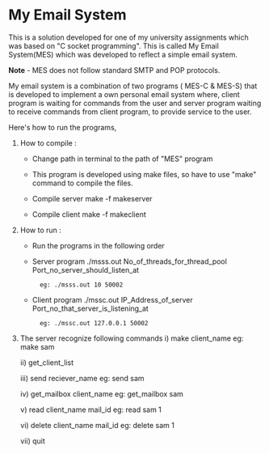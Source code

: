 # My Email System

This is a solution developed for one of my university assignments which was based on &#34;C socket programming&#34;. This is called My Email System(MES) which was developed to reflect a simple email system.

**Note** - MES does not follow standard SMTP and POP protocols.

My email system is a combination of two programs ( MES-C & MES-S) that is developed to implement a own personal email system where, client program is waiting for commands from the user and server program waiting to receive commands from client program, to provide service to the user.

Here's how to run the programs,

1) How to compile :
	* Change path in terminal to the path of "MES" program  

	* This program is developed using make files, so have to use "make" command to compile the files. 

	* Compile server
		make -f makeserver

	* Compile client
		make -f makeclient

2) How to run : 
	* Run the programs in the following order
	
	* Server program
		./msss.out No_of_threads_for_thread_pool Port_no_server_should_listen_at
		
			eg: ./msss.out 10 50002

	* Client program
		./mssc.out IP_Address_of_server Port_no_that_server_is_listening_at
		
			eg: ./mssc.out 127.0.0.1 50002

3) The server recognize following commands
	i) make client_name
		eg: make sam

	ii) get_client_list

	iii) send reciever_name
		eg: send sam

	iv) get_mailbox client_name
		eg: get_mailbox sam

	v) read client_name mail_id
		eg: read sam 1

	vi) delete client_name mail_id
		eg: delete sam 1

	vii) quit   